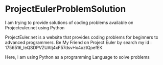 # ProjectEulerProblemSolution
I am trying to provide solutions of coding problems available on Projecteuler.net using Python 

ProjectEuler.net is a website that provides coding problems for beginners to advanced programmers.
Be My Friend on Project Euler by search my id :
      1756516_IeQSDPVZUAtj4xF57dsvHx4xztQpefEK
      
Here, I am using Python as a programming Language to solve problems
